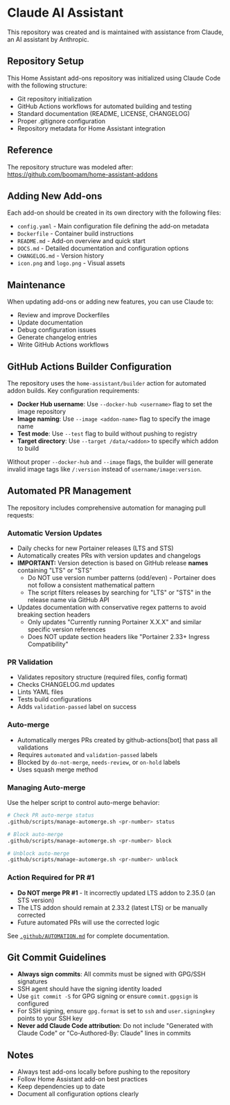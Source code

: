 # Claude AI Assistant

This repository was created and is maintained with assistance from Claude, an AI assistant by Anthropic.

## Repository Setup

This Home Assistant add-ons repository was initialized using Claude Code with the following structure:

- Git repository initialization
- GitHub Actions workflows for automated building and testing
- Standard documentation (README, LICENSE, CHANGELOG)
- Proper .gitignore configuration
- Repository metadata for Home Assistant integration

## Reference

The repository structure was modeled after: https://github.com/boomam/home-assistant-addons

## Adding New Add-ons

Each add-on should be created in its own directory with the following files:

- `config.yaml` - Main configuration file defining the add-on metadata
- `Dockerfile` - Container build instructions
- `README.md` - Add-on overview and quick start
- `DOCS.md` - Detailed documentation and configuration options
- `CHANGELOG.md` - Version history
- `icon.png` and `logo.png` - Visual assets

## Maintenance

When updating add-ons or adding new features, you can use Claude to:

- Review and improve Dockerfiles
- Update documentation
- Debug configuration issues
- Generate changelog entries
- Write GitHub Actions workflows

## GitHub Actions Builder Configuration

The repository uses the `home-assistant/builder` action for automated addon builds. Key configuration requirements:

- **Docker Hub username**: Use `--docker-hub <username>` flag to set the image repository
- **Image naming**: Use `--image <addon-name>` flag to specify the image name
- **Test mode**: Use `--test` flag to build without pushing to registry
- **Target directory**: Use `--target /data/<addon>` to specify which addon to build

Without proper `--docker-hub` and `--image` flags, the builder will generate invalid image tags like `/:version` instead of `username/image:version`.

## Automated PR Management

The repository includes comprehensive automation for managing pull requests:

### Automatic Version Updates
- Daily checks for new Portainer releases (LTS and STS)
- Automatically creates PRs with version updates and changelogs
- **IMPORTANT:** Version detection is based on GitHub release **names** containing "LTS" or "STS"
  - Do NOT use version number patterns (odd/even) - Portainer does not follow a consistent mathematical pattern
  - The script filters releases by searching for "LTS" or "STS" in the release name via GitHub API
- Updates documentation with conservative regex patterns to avoid breaking section headers
  - Only updates "Currently running Portainer X.X.X" and similar specific version references
  - Does NOT update section headers like "Portainer 2.33+ Ingress Compatibility"

### PR Validation
- Validates repository structure (required files, config format)
- Checks CHANGELOG.md updates
- Lints YAML files
- Tests build configurations
- Adds `validation-passed` label on success

### Auto-merge
- Automatically merges PRs created by github-actions[bot] that pass all validations
- Requires `automated` and `validation-passed` labels
- Blocked by `do-not-merge`, `needs-review`, or `on-hold` labels
- Uses squash merge method

### Managing Auto-merge
Use the helper script to control auto-merge behavior:
```bash
# Check PR auto-merge status
.github/scripts/manage-automerge.sh <pr-number> status

# Block auto-merge
.github/scripts/manage-automerge.sh <pr-number> block

# Unblock auto-merge
.github/scripts/manage-automerge.sh <pr-number> unblock
```

### Action Required for PR #1
- **Do NOT merge PR #1** - It incorrectly updated LTS addon to 2.35.0 (an STS version)
- The LTS addon should remain at 2.33.2 (latest LTS) or be manually corrected
- Future automated PRs will use the corrected logic

See [`.github/AUTOMATION.md`](.github/AUTOMATION.md) for complete documentation.

## Git Commit Guidelines

- **Always sign commits**: All commits must be signed with GPG/SSH signatures
- SSH agent should have the signing identity loaded
- Use `git commit -S` for GPG signing or ensure `commit.gpgsign` is configured
- For SSH signing, ensure `gpg.format` is set to `ssh` and `user.signingkey` points to your SSH key
- **Never add Claude Code attribution**: Do not include "Generated with Claude Code" or "Co-Authored-By: Claude" lines in commits

## Notes

- Always test add-ons locally before pushing to the repository
- Follow Home Assistant add-on best practices
- Keep dependencies up to date
- Document all configuration options clearly
